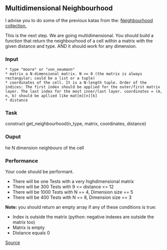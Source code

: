 ## Multidimensional Neighbourhood

I advise you to do some of the previous katas from the: [Neighbourhood collection.](https://www.codewars.com/collections/5b2f4db591c746349d0000ce)

This is the next step. We are going multidimensional. You should build a function that return the neighbourhood of a cell within a matrix with the given distance and type. AND it should work for any dimension.

### Input

```text
* type "moore" or "von_neumann"
* matrix a N-dimensional matrix. N >= 0 (the matrix is always rectangular; could be a list or a tuple)
* coordinates of the cell. It is a N-length tuple. Order of the indices: The first index should be applied for the outer/first matrix layer. The last index for the most inner/last layer. coordinates = (m, n, k) should be apllied like mat[m][n][k]
* distance
```

### Task

construct get_neighbourhood(n_type, matrix, coordinates, distance)

### Ouput

he N dimension neighbours of the cell

### Performance

Your code should be performant.

* There will be one Tests with a very highdimensional matrix
* There will be 300 Tests with 9 <= distance <= 12
* There will be 1000 Tests with N == 4, Dimension size == 5
* There will be 400 Tests with N == 8, Dimension size == 3

**Note:** you should return an empty array if any of these conditions is true:

* Index is outside the matrix (python: negative indexes are outside the matrix too)
* Matrix is empty
* Distance equals 0

[Source](https://www.codewars.com/kata/5b47ba689c9a7591e70001a3/train/python)